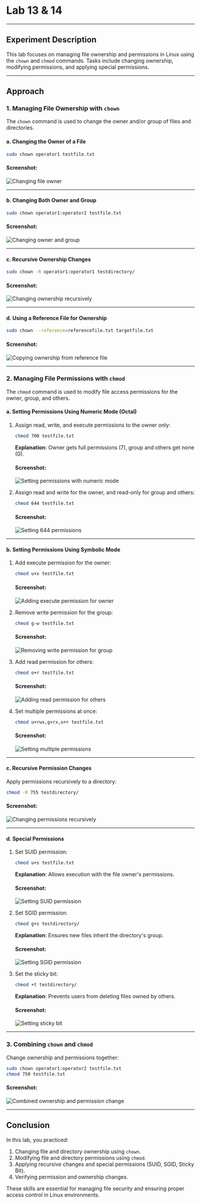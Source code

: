 # Lab 13 & 14

---

## Experiment Description
This lab focuses on managing file ownership and permissions in Linux using the `chown` and `chmod` commands. Tasks include changing ownership, modifying permissions, and applying special permissions.

---

## Approach

### 1. Managing File Ownership with `chown`
The `chown` command is used to change the owner and/or group of files and directories.

#### a. Changing the Owner of a File
```bash
sudo chown operator1 testfile.txt
```

#### Screenshot:
![Changing file owner](screenshot/22.png)

---

#### b. Changing Both Owner and Group
```bash
sudo chown operator1:operator2 testfile.txt
```

#### Screenshot:
![Changing owner and group](screenshot/22.png)

---

#### c. Recursive Ownership Changes
```bash
sudo chown -R operator1:operator1 testdirectory/
```

#### Screenshot:
![Changing ownership recursively](screenshots/chown_recursive.png)

---

#### d. Using a Reference File for Ownership
```bash
sudo chown --reference=referencefile.txt targetfile.txt
```

#### Screenshot:
![Copying ownership from reference file](screenshots/chown_reference.png)

---

### 2. Managing File Permissions with `chmod`
The `chmod` command is used to modify file access permissions for the owner, group, and others.

#### a. Setting Permissions Using Numeric Mode (Octal)
1. Assign read, write, and execute permissions to the owner only:
   ```bash
   chmod 700 testfile.txt
   ```
   **Explanation**: Owner gets full permissions (7), group and others get none (0).

   #### Screenshot:
   ![Setting permissions with numeric mode](screenshot/23.png)

2. Assign read and write for the owner, and read-only for group and others:
   ```bash
   chmod 644 testfile.txt
   ```

   #### Screenshot:
   ![Setting 644 permissions](screenshot/23.png)

---

#### b. Setting Permissions Using Symbolic Mode
1. Add execute permission for the owner:
   ```bash
   chmod u+x testfile.txt
   ```

   #### Screenshot:
   ![Adding execute permission for owner](screenshot/23.png)

2. Remove write permission for the group:
   ```bash
   chmod g-w testfile.txt
   ```

   #### Screenshot:
   ![Removing write permission for group](screenshot/23.png)

3. Add read permission for others:
   ```bash
   chmod o+r testfile.txt
   ```

   #### Screenshot:
   ![Adding read permission for others](sscreenshot/23.png)

4. Set multiple permissions at once:
   ```bash
   chmod u+rwx,g+rx,o+r testfile.txt
   ```

   #### Screenshot:
   ![Setting multiple permissions](sscreenshot/23.png)

---

#### c. Recursive Permission Changes
Apply permissions recursively to a directory:
```bash
chmod -R 755 testdirectory/
```

#### Screenshot:
![Changing permissions recursively](screenshots/chmod_recursive.png)

---

#### d. Special Permissions
1. Set SUID permission:
   ```bash
   chmod u+s testfile.txt
   ```
   **Explanation**: Allows execution with the file owner's permissions.

   #### Screenshot:
   ![Setting SUID permission](screenshot/23.png)

2. Set SGID permission:
   ```bash
   chmod g+s testdirectory/
   ```
   **Explanation**: Ensures new files inherit the directory's group.

   #### Screenshot:
   ![Setting SGID permission](sscreenshot/24.png)

3. Set the sticky bit:
   ```bash
   chmod +t testdirectory/
   ```
   **Explanation**: Prevents users from deleting files owned by others.

   #### Screenshot:
   ![Setting sticky bit](screenshot/24.png)

---

### 3. Combining `chown` and `chmod`
Change ownership and permissions together:
```bash
sudo chown operator1:operator2 testfile.txt
chmod 750 testfile.txt
```

#### Screenshot:
![Combined ownership and permission change](screenshot/24.png)

---

## Conclusion
In this lab, you practiced:
1. Changing file and directory ownership using `chown`.
2. Modifying file and directory permissions using `chmod`.
3. Applying recursive changes and special permissions (SUID, SGID, Sticky Bit).
4. Verifying permission and ownership changes.

These skills are essential for managing file security and ensuring proper access control in Linux environments.
